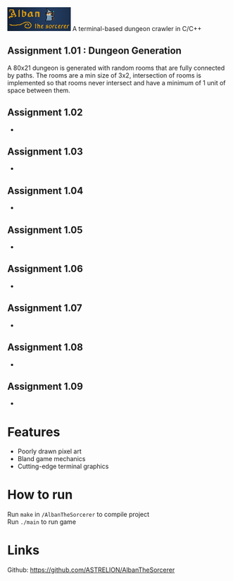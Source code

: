<img src="/AlbanBanner.png" title="Alban The Sorcerer Banner">
A terminal-based dungeon crawler in C/C++

## Assignment 1.01 : Dungeon Generation
A 80x21 dungeon is generated with random rooms that are fully connected by paths. The rooms are a min size of 3x2, intersection of rooms is implemented so that rooms never intersect and have a minimum of 1 unit of space between them.

## Assignment 1.02
-

## Assignment 1.03
-

## Assignment 1.04
-

## Assignment 1.05
-

## Assignment 1.06
-

## Assignment 1.07
-

## Assignment 1.08
-

## Assignment 1.09
-

# Features
- Poorly drawn pixel art
- Bland game mechanics
- Cutting-edge terminal graphics

# How to run
Run `make` in `/AlbanTheSorcerer` to compile project  
Run `./main` to run game

# Links
Github: https://github.com/ASTRELION/AlbanTheSorcerer
